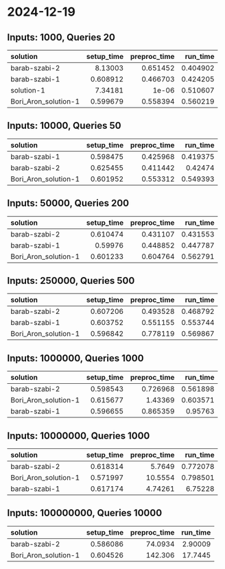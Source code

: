 # 2024-12-19

## Inputs: 1000, Queries 20

| solution             |   setup_time |   preproc_time |   run_time |
|:---------------------|-------------:|---------------:|-----------:|
| barab-szabi-2        |     8.13003  |       0.651452 |   0.404902 |
| barab-szabi-1        |     0.608912 |       0.466703 |   0.424205 |
| solution-1           |     7.34181  |       1e-06    |   0.510607 |
| Bori_Aron_solution-1 |     0.599679 |       0.558394 |   0.560219 |

## Inputs: 10000, Queries 50

| solution             |   setup_time |   preproc_time |   run_time |
|:---------------------|-------------:|---------------:|-----------:|
| barab-szabi-1        |     0.598475 |       0.425968 |   0.419375 |
| barab-szabi-2        |     0.625455 |       0.411442 |   0.42474  |
| Bori_Aron_solution-1 |     0.601952 |       0.553312 |   0.549393 |

## Inputs: 50000, Queries 200

| solution             |   setup_time |   preproc_time |   run_time |
|:---------------------|-------------:|---------------:|-----------:|
| barab-szabi-2        |     0.610474 |       0.431107 |   0.431553 |
| barab-szabi-1        |     0.59976  |       0.448852 |   0.447787 |
| Bori_Aron_solution-1 |     0.601233 |       0.604764 |   0.562791 |

## Inputs: 250000, Queries 500

| solution             |   setup_time |   preproc_time |   run_time |
|:---------------------|-------------:|---------------:|-----------:|
| barab-szabi-2        |     0.607206 |       0.493528 |   0.468792 |
| barab-szabi-1        |     0.603752 |       0.551155 |   0.553744 |
| Bori_Aron_solution-1 |     0.596842 |       0.778119 |   0.569867 |

## Inputs: 1000000, Queries 1000

| solution             |   setup_time |   preproc_time |   run_time |
|:---------------------|-------------:|---------------:|-----------:|
| barab-szabi-2        |     0.598543 |       0.726968 |   0.561898 |
| Bori_Aron_solution-1 |     0.615677 |       1.43369  |   0.603571 |
| barab-szabi-1        |     0.596655 |       0.865359 |   0.95763  |

## Inputs: 10000000, Queries 1000

| solution             |   setup_time |   preproc_time |   run_time |
|:---------------------|-------------:|---------------:|-----------:|
| barab-szabi-2        |     0.618314 |        5.7649  |   0.772078 |
| Bori_Aron_solution-1 |     0.571997 |       10.5554  |   0.798501 |
| barab-szabi-1        |     0.617174 |        4.74261 |   6.75228  |

## Inputs: 100000000, Queries 10000

| solution             |   setup_time |   preproc_time |   run_time |
|:---------------------|-------------:|---------------:|-----------:|
| barab-szabi-2        |     0.586086 |        74.0934 |    2.90009 |
| Bori_Aron_solution-1 |     0.604526 |       142.306  |   17.7445  |